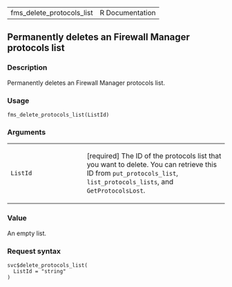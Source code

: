<table style="width: 100%;">
<tbody>
<tr class="odd">
<td>fms_delete_protocols_list</td>
<td style="text-align: right;">R Documentation</td>
</tr>
</tbody>
</table>

## Permanently deletes an Firewall Manager protocols list

### Description

Permanently deletes an Firewall Manager protocols list.

### Usage

    fms_delete_protocols_list(ListId)

### Arguments

<table>
<colgroup>
<col style="width: 35%" />
<col style="width: 65%" />
</colgroup>
<tbody>
<tr class="odd">
<td><code id="fms_delete_protocols_list_:_ListId">ListId</code></td>
<td><p>[required] The ID of the protocols list that you want to delete.
You can retrieve this ID from <code>put_protocols_list</code>,
<code>list_protocols_lists</code>, and
<code>GetProtocolsLost</code>.</p></td>
</tr>
</tbody>
</table>

### Value

An empty list.

### Request syntax

    svc$delete_protocols_list(
      ListId = "string"
    )
